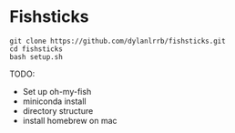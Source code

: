 # Fishsticks

```console
git clone https://github.com/dylanlrrb/fishsticks.git
cd fishsticks
bash setup.sh
```
TODO:

- Set up oh-my-fish
- miniconda install
- directory structure
- install homebrew on mac

